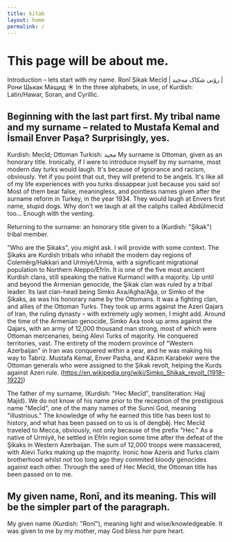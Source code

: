 ```yaml
---
title: kitab
layout: home
permalink: /
---
```

# This page will be about me. 
Introduction – lets start with my name. 
Ronî Şikak Mecîd | رۆنی شکاک مەجید | Рони Шькак Мәщид ☀️ In the three alphabets, in use, of Kurdish: Latin/Hawar, Soran, and Cyrillic.
## Beginning with the last part first. My tribal name and my surname – related to Mustafa Kemal and İsmail Enver Paşa? Surprisingly, yes.
Kurdish: Mecîd; Ottoman Turkish: مجید
My surname is Ottoman, given as an honorary title. Ironically, if I were to introduce myself by my surname, most modern day turks would laugh. It's because of ignorance and racism, obviously. Yet if you point that out, they will pretend to be angels. It's like all of my life experiences with you turks dissappear just because you said so! Most of them bear false, meaningless, and pointless names given after the surname reform in Turkey, in the year 1934. They would laugh at Envers first name, stupid dogs. Why don't we laugh at all the caliphs called Abdülmecid too... Enough with the venting.

Returning to the surname: an honorary title given to a (Kurdish: "Şikak") tribal member. 

"Who are the Şikaks", you might ask. I will provide with some context.
The Şikaks are Kurdish tribals who inhabit the modern day regions of Colemêrg/Hakkari and Urmiyê/Urmia, with a significant migrational population to Northern Aleppo/Efrîn. It is one of the five most ancient Kurdish clans, still speaking the native Kurmancî with a majority. Up until and beyond the Armenian genocide, the Şikak clan was ruled by a tribal leader. Its last clan-head being Simko Axa/Agha/Ağa, or Simko of the Şikaks, as was his honorary name by the Ottomans. It was a fighting clan, and allies of the Ottoman Turks. They took up arms against the Azeri Qajars of Iran, the ruling dynasty – with extremely ugly women, I might add. Around the time of the Armenian genocide, Simko Axa took up arms against the Qajars, with an army of 12,000 thousand man strong, most of which were Ottoman mercenaries, being Alevi Turks of majority. He conquered territories, vast. The entirety of the modern province of "Western Azerbaijan" in Iran was conquered within a year, and he was making his way to Tabriz. Mustafa Kemal, Enver Pasha, and Kâzım Karabekir were the Ottoman generals who were assigned to the Şikak revolt, helping the Kurds against Azeri rule. 
(https://en.wikipedia.org/wiki/Simko_Shikak_revolt_(1918–1922))

The father of my surname, (Kurdish: "Hec Mecîd", transliteration: Hajj Majid). We do not know of his name prior to the reception of the prestigious name "Mecîd", one of the many names of the Sunni God, meaning "illustrious." The knowledge of why he earned this title has been lost to history, and what has been passed on to us is of dengbêj. Hec Mecîd traveled to Mecca, obviously, not only because of the prefix "Hec." As a native of Urmiyê, he settled in Efrîn region some time after the defeat of the Şikaks in Western Azerbaijan. The sum of 12,000 troops were massacered, with Alevi Turks making up the majority. Ironic how Azeris and Turks claim brotherhood whilst not too long ago they commited bloody genocides against each other. Through the seed of Hec Mecîd, the Ottoman title has been passed on to me. 

## My given name, Ronî, and its meaning. This will be the simpler part of the paragraph. 
My given name (Kurdish: "Ronî"), meaning light and wise/knowledgeable. It was given to me by my mother, may God bless her pure heart.
